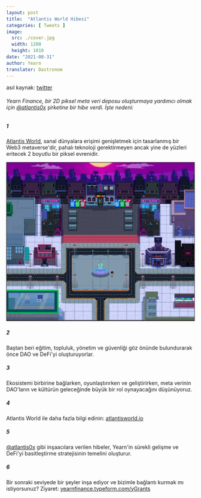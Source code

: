 ```yaml
---
layout: post
title:  "Atlantis World Hibesi"
categories: [ Tweets ]
image:
  src: ./cover.jpg
  width: 1200
  height: 1010
date: "2021-08-31"
author: Yearn
translator: Dastronom
---
```


asıl kaynak: [twitter](https://twitter.com/iearnfinance/status/1432387438014435332)

###### Yearn Finance, bir 2D piksel meta veri deposu oluşturmaya yardımcı olmak için [@atlantis0x](https://twitter.com/atlantis0x) şirketine bir hibe verdi. İşte nedeni:

##### 1

[Atlantis World](https://twitter.com/atlantis0x), sanal dünyalara erişimi genişletmek için tasarlanmış bir Web3 metaverse'dir, pahalı teknoloji gerektirmeyen ancak yine de yüzleri eritecek 2 boyutlu bir piksel evrenidir.

![](image2.jpg?w=1200&h=1010)

##### 2

Baştan beri eğitim, topluluk, yönetim ve güvenliği göz önünde bulundurarak önce DAO ve DeFi'yi oluşturuyorlar.

##### 3

Ekosistemi birbirine bağlarken, oyunlaştırırken ve geliştirirken, meta verinin DAO'ların ve kültürün geleceğinde büyük bir rol oynayacağını düşünüyoruz.

##### 4

Atlantis World ile daha fazla bilgi edinin: [atlantisworld.io](https://atlantisworld.io)

##### 5

[@atlantis0x](https://twitter.com/atlantis0x) gibi inşaacılara verilen hibeler, Yearn'in sürekli gelişme ve DeFi'yi basitleştirme stratejisinin temelini oluşturur.

##### 6

Bir sonraki seviyede bir şeyler inşa ediyor ve bizimle bağlantı kurmak mı istiyorsunuz? Ziyaret: [yearnfinance.typeform.com/yGrants](https://yearnfinance.typeform.com/yGrants)
